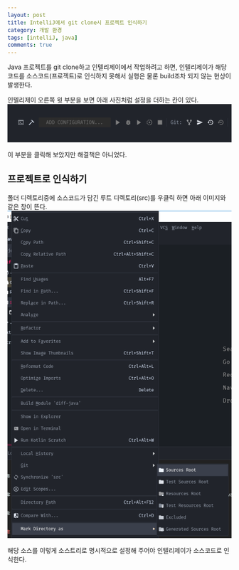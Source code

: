 ```yaml
---
layout: post
title: IntelliJ에서 git clone시 프로젝트 인식하기
category: 개발 환경
tags: [intelliJ, java]
comments: true
---
```


Java 프로젝트를 git clone하고 인텔리제이에서 작업하려고 하면, 인텔리제이가 해당 코드를 소스코드(프로젝트)로 인식하지 못해서 실행은 물론 build조차 되지 않는 현상이 발생한다.

인텔리제이 오른쪽 윗 부분을 보면 아래 사진처럼 설정을 더하는 칸이 있다.
![컨피그이미지](/public/img/env_img/intellij1.PNG)

이 부분을 클릭해 보았지만 해결책은 아니었다.

## 프로젝트로 인식하기
폴더 디렉토리중에 소스코드가 담긴 루트 디렉토리(src)를 우클릭 하면 아래 이미지와 같은 창이 뜬다.
![컨피그이미지2](/public/img/env_img/intelli2.png)

해당 소스를 이렇게 소스트리로 명시적으로 설정해 주어야 인텔리제이가 소스코드로 인식한다.